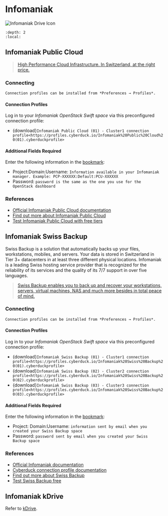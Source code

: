 Infomaniak
====

![Infomaniak Drive Icon](_images/blue-128.png)

```{contents} Content
:depth: 2
:local:
```

## Infomaniak Public Cloud

> [High Performance Cloud Infrastructure. In Switzerland, at the right price.](https://www.infomaniak.com/en/hosting/public-cloud)

### Connecting

```{note}
Connection profiles can be installed from *Preferences → Profiles*.
```

#### Connection Profiles

Log in to your *Infomaniak OpenStack Swift space* via this preconfigured connection profile:

- {download}`Infomaniak Public Cloud (01) - Cluster1 connection profile<https://profiles.cyberduck.io/Infomaniak%20Public%20Cloud%20(01).cyberduckprofile>`

#### Additional Fields Required

Enter the following information in the [bookmark](../../cyberduck/bookmarks.md):

- Project:Domain:Username: `Information available in your Infomaniak manager. Example: PCP-XXXXXX:Default:PCU-XXXXXX`
- Password: `password is the same as the one you use for the OpenStack dashboard`

### References
- [Official Infomaniak Public Cloud documentation](https://docs.infomaniak.cloud)
- [Find out more about Infomaniak Public Cloud](https://www.infomaniak.com/en/hosting/public-cloud)
- [Test Infomaniak Public Cloud with free tiers](https://www.infomaniak.com/en/hosting/public-cloud)

## Infomaniak Swiss Backup

Swiss Backup is a solution that automatically backs up your files, workstations, mobiles, and servers. Your data is stored in Switzerland in Tier 3+ datacenters in at least three different physical locations. Infomaniak is a leading Swiss hosting service provider that is recognized for the reliability of its services and the quality of its 7/7 support in over five languages.

> [Swiss Backup enables you to back up and recover your workstations, servers, virtual machines, NAS and much more besides in total peace of mind.](https://www.infomaniak.com/en/swiss-backup)

### Connecting

```{note}
Connection profiles can be installed from *Preferences → Profiles*.
```

#### Connection Profiles

Log in to your *Infomaniak OpenStack Swift space* via this preconfigured connection profile:

- {download}`Infomaniak Swiss Backup (01) - Cluster1 connection profile<https://profiles.cyberduck.io/Infomaniak%20Swiss%20Backup%20(01).cyberduckprofile>`
- {download}`Infomaniak Swiss Backup (02) - Cluster2 connection profile<https://profiles.cyberduck.io/Infomaniak%20Swiss%20Backup%20(02).cyberduckprofile>`
- {download}`Infomaniak Swiss Backup (03) - Cluster3 connection profile<https://profiles.cyberduck.io/Infomaniak%20Swiss%20Backup%20(03).cyberduckprofile>`

#### Additional Fields Required

Enter the following information in the [bookmark](../../cyberduck/bookmarks.md):

- Project: Domain:Username: `information sent by email when you created your Swiss Backup space`
- Password: `password sent by email when you created your Swiss Backup space`

### References
- [Official Infomaniak documentation](https://www.infomaniak.com/en/support/faq/2284/startup-guide-swiss-backup)
- [Cyberduck connection profile documentation](https://www.infomaniak.com/en/support/faq/2282/swiss-backup-backing-up-files-with-cyberduck)
- [Find out more about Swiss Backup](https://www.infomaniak.com/en/swiss-backup)
- [Test Swiss Backup free](https://www.infomaniak.com/en/swiss-backup)

## Infomaniak kDrive

Refer to [kDrive](../webdav/kdrive.md).